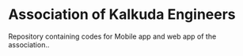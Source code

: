 # Association of Kalkuda Engineers
Repository containing codes for Mobile app and web app of the association..
